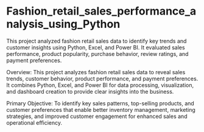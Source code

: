 # Fashion_retail_sales_performance_analysis_using_Python
This project analyzed fashion retail sales data to identify key trends and customer insights using Python, Excel, and Power BI. It evaluated sales performance, product popularity, purchase behavior, review ratings, and payment preferences. 

Overview:
This project analyzes fashion retail sales data to reveal sales trends, customer behavior, product performance, and payment preferences. It combines Python, Excel, and Power BI for data processing, visualization, and dashboard creation to provide clear insights into the business.

Primary Objective:
To identify key sales patterns, top-selling products, and customer preferences that enable better inventory management, marketing strategies, and improved customer engagement for enhanced sales and operational efficiency.
